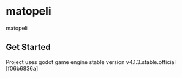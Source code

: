 # matopeli
matopeli

## Get Started
Project uses godot game engine stable version v4.1.3.stable.official [f06b6836a]
